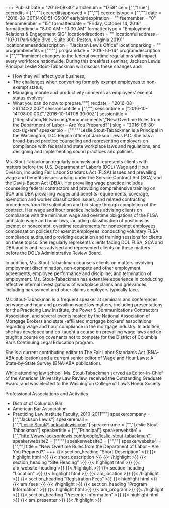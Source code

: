 +++
PublishDate = "2016-08-30"
articlenum = "1758"
ce = ["","true"]
cecredits = ["",""]
cecreditsapproved = ["",""]
cecreditstype = ["",""]
date = "2016-08-30T14:00:51-05:00"
earlybirdexpiration = ""
feemember = "0"
feenonmember = "15"
formatteddate = "Friday, October 14, 2016"
formattedtime = "8:00 AM - 10:00 AM"
formattedtype = "Employment Relations & Engagement SIG"
locationdirections = ""
locationfulladdress = "10701 Parkridge Blvd., Suite 300, Reston, Virginia 20191"
locationnameanddescription = "Jackson Lewis Office"
locationparking = ""
programbenefits = ["",""]
programdate = "2016-10-14"
programdescription = ["","""Imminent changes to the federal overtime regulations will impact every workforce nationwide. During this breakfast seminar, Jackson Lewis Principal Leslie Stout-Tabackman will discuss these changes and:

  - How they will affect your business;
  - The challenges when converting formerly exempt employees to non-exempt status;
  - Managing morale and productivity concerns as employees’ exempt status evolves;
  - What you can do now to prepare."""]
reqdate = "2016-08-26T14:22:00Z"
sessionsubtitle = ["",""]
sessiontime = ["2016-10-14T08:00:00Z","2016-10-14T08:30:00Z"]
sessiontitle = ["Registration/Networking/Announcements","New Overtime Rules from the Department of Labor – Are You Prepared?"]
slug = "2016-08-30-oct-sig-ere"
speakerbio = ["","""Leslie Stout-Tabackman is a Principal in the Washington, D.C. Region office of Jackson Lewis P.C. She has a broad-based practice counseling and representing employers on compliance with federal and state workplace laws and regulations, and designing and implementing sound practices and policies.

Ms. Stout-Tabackman regularly counsels and represents clients with matters before the U.S. Department of Labor’s (DOL) Wage and Hour Division, including Fair Labor Standards Act (FLSA) issues and prevailing wage and benefits issues arising under the Service Contract Act (SCA) and the Davis-Bacon Act (DBA). Her prevailing wage practice includes counseling federal contractors and providing comprehensive training on SCA and DBA prevailing wages and benefits requirements, coverage, exemption and worker classification issues, and related contracting procedures from the solicitation and bid stage through completion of the contract. Her wage and hour practice includes advising clients on compliance with the minimum wage and overtime obligations of the FLSA and state wage and hour laws, including classification of positions as exempt or nonexempt, overtime requirements for nonexempt employees, compensation policies for exempt employees, conducting voluntary FLSA compliance audits,and providing education and training sessions for clients on these topics. She regularly represents clients facing DOL FLSA, SCA and DBA audits and has advised and represented clients on these matters before the DOL’s Administrative Review Board.

In addition, Ms. Stout-Tabackman counsels clients on matters involving employment discrimination, non-compete and other employment agreements, employee performance and discipline, and termination of employment. Ms. Stout-Tabackman has extensive experience in conducting effective internal investigations of workplace claims and grievances, including harassment and other claims employers typically face.

Ms. Stout-Tabackman is a frequent speaker at seminars and conferences on wage and hour and prevailing wage law matters, including presentations for the Practicing Law Institute, the Power & Communications Contractors Association, and several events hosted by the National Association of Mortgage Brokers and state -affiliated mortgage brokers’ associations regarding wage and hour compliance in the mortgage industry. In addition, she has developed and co-taught a course on prevailing wage laws and co-taught a course on covenants not to compete for the District of Columbia Bar’s Continuing Legal Education program.

She is a current contributing editor to The Fair Labor Standards Act (BNA-ABA publication) and a current senior editor of Wage and Hour Laws: A State-by-State Survey (BNA-ABA publication).

While attending law school, Ms. Stout-Tabackman served as Editor-In-Chief of the American University Law Review, received the Outstanding Graduate Award, and was elected to the Washington College of Law’s Honor Society.

Professional Associations and Activities

  - District of Columbia Bar
  - American Bar Association
  - Practicing Law Institute Faculty, 2010-2011"""]
speakercompany = ["","Jackson Lewis"]
speakeremail = ["","Leslie.Stout@jacksonlewis.com"]
speakername = ["","Leslie Stout-Tabackman"]
speakertitle = ["","Principal"]
speakerwebsite1 = ["","http://www.jacksonlewis.com/people/leslie-stout-tabackman"]
speakerwebsite2 = ["",""]
speakerwebsite3 = ["",""]
speakerwebsite4 = ["",""]
title = "New Overtime Rules from the Department of Labor – Are You Prepared?"
+++
{{< section_heading "Short Description" >}}
{{< highlight html >}}
  {{< short_description >}}
{{< /highlight >}}
{{< section_heading "Site Heading" >}}
{{< highlight html >}}
  {{< am_website_heading >}}
{{< /highlight >}}
{{< section_heading "Location" >}}
{{< highlight html >}}
  {{< am_location >}}
{{< /highlight >}}
{{< section_heading "Registration Fees" >}}
{{< highlight html >}}
  {{< am_fees >}}
{{< /highlight >}}
{{< section_heading "Program Information" >}}
{{< highlight html >}}
  {{< am_program >}}
{{< /highlight >}}
{{< section_heading "Presenter Information" >}}
{{< highlight html >}}
  {{< am_presenter >}}
{{< /highlight >}}